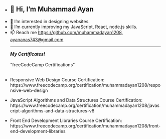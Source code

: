 - <h2>👋 Hi, I’m Muhammad Ayan</h2>
- 👀 I’m interested in designing websites.
- 🌱 I’m currently improving my JavaScript, React, node.js skills.
- 📫 Reach me https://github.com/muhammadayan1208, ayananas743@gmail.com
  <br>
  <hr>
  <i><b>My Certificates!</b></i>
  <br></br>
  "freeCodeCamp Certifications"
  <br></br>

<ul>
<li>
<p>
Responsive Web Design Course Certification: https://www.freecodecamp.org/certification/muhammadayan1208/responsive-web-design</p>
</li>
<li>
<p>
JavaScript Algorithms and Data Structures Course Certification: https://www.freecodecamp.org/certification/muhammadayan1208/javascript-algorithms-and-data-structures-v8</p>
</li><li>
<p>
Front End Development Libraries Course Certification: https://www.freecodecamp.org/certification/muhammadayan1208/front-end-development-libraries</p>
</li>
</ul>
